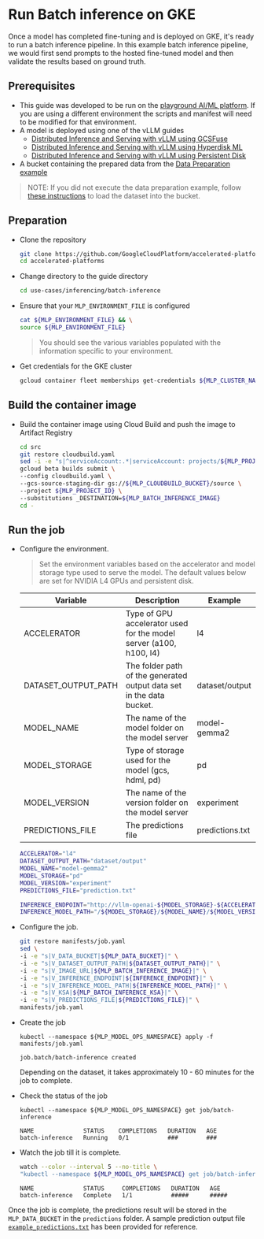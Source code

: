 # Run Batch inference on GKE

Once a model has completed fine-tuning and is deployed on GKE, it's ready to run
a batch inference pipeline. In this example batch inference pipeline, we would
first send prompts to the hosted fine-tuned model and then validate the results
based on ground truth.

## Prerequisites

- This guide was developed to be run on the
  [playground AI/ML platform](/platforms/gke-aiml/playground/README.md). If you
  are using a different environment the scripts and manifest will need to be
  modified for that environment.
- A model is deployed using one of the vLLM guides
  - [Distributed Inference and Serving with vLLM using GCSFuse](/use-cases/inferencing/serving/vllm/gcsfuse/README.md)
  - [Distributed Inference and Serving with vLLM using Hyperdisk ML](/use-cases/inferencing/serving/vllm/hyperdisk-ml/README.md)
  - [Distributed Inference and Serving with vLLM using Persistent Disk](/use-cases/inferencing/serving/vllm/persistent-disk/README.md)
- A bucket containing the prepared data from the
  [Data Preparation example](/use-cases/model-fine-tuning-pipeline/data-preparation/gemma-it/README.md)

> NOTE: If you did not execute the data preparation example, follow
> [these instructions](/use-cases/prerequisites/prepared-data.md) to load the
> dataset into the bucket.

## Preparation

- Clone the repository

  ```sh
  git clone https://github.com/GoogleCloudPlatform/accelerated-platforms && \
  cd accelerated-platforms
  ```

- Change directory to the guide directory

  ```sh
  cd use-cases/inferencing/batch-inference
  ```

- Ensure that your `MLP_ENVIRONMENT_FILE` is configured

  ```sh
  cat ${MLP_ENVIRONMENT_FILE} && \
  source ${MLP_ENVIRONMENT_FILE}
  ```

  > You should see the various variables populated with the information specific
  > to your environment.

- Get credentials for the GKE cluster

  ```sh
  gcloud container fleet memberships get-credentials ${MLP_CLUSTER_NAME} --project ${MLP_PROJECT_ID}
  ```

## Build the container image

- Build the container image using Cloud Build and push the image to Artifact
  Registry

  ```sh
  cd src
  git restore cloudbuild.yaml
  sed -i -e "s|^serviceAccount:.*|serviceAccount: projects/${MLP_PROJECT_ID}/serviceAccounts/${MLP_BUILD_GSA}|" cloudbuild.yaml
  gcloud beta builds submit \
  --config cloudbuild.yaml \
  --gcs-source-staging-dir gs://${MLP_CLOUDBUILD_BUCKET}/source \
  --project ${MLP_PROJECT_ID} \
  --substitutions _DESTINATION=${MLP_BATCH_INFERENCE_IMAGE}
  cd -
  ```

## Run the job

- Configure the environment.

  > Set the environment variables based on the accelerator and model storage
  > type used to serve the model. The default values below are set for NVIDIA L4
  > GPUs and persistent disk.

  | Variable            | Description                                                          | Example         |
  | ------------------- | -------------------------------------------------------------------- | --------------- |
  | ACCELERATOR         | Type of GPU accelerator used for the model server (a100, h100, l4)   | l4              |
  | DATASET_OUTPUT_PATH | The folder path of the generated output data set in the data bucket. | dataset/output  |
  | MODEL_NAME          | The name of the model folder on the model server                     | model-gemma2    |
  | MODEL_STORAGE       | Type of storage used for the model (gcs, hdml, pd)                   | pd              |
  | MODEL_VERSION       | The name of the version folder on the model server                   | experiment      |
  | PREDICTIONS_FILE    | The predictions file                                                 | predictions.txt |

  ```sh
  ACCELERATOR="l4"
  DATASET_OUTPUT_PATH="dataset/output"
  MODEL_NAME="model-gemma2"
  MODEL_STORAGE="pd"
  MODEL_VERSION="experiment"
  PREDICTIONS_FILE="prediction.txt"
  ```

  ```sh
  INFERENCE_ENDPOINT="http://vllm-openai-${MODEL_STORAGE}-${ACCELERATOR}:8000/v1/chat/completions"
  INFERENCE_MODEL_PATH="/${MODEL_STORAGE}/${MODEL_NAME}/${MODEL_VERSION}"
  ```

- Configure the job.

  ```sh
  git restore manifests/job.yaml
  sed \
  -i -e "s|V_DATA_BUCKET|${MLP_DATA_BUCKET}|" \
  -i -e "s|V_DATASET_OUTPUT_PATH|${DATASET_OUTPUT_PATH}|" \
  -i -e "s|V_IMAGE_URL|${MLP_BATCH_INFERENCE_IMAGE}|" \
  -i -e "s|V_INFERENCE_ENDPOINT|${INFERENCE_ENDPOINT}|" \
  -i -e "s|V_INFERENCE_MODEL_PATH|${INFERENCE_MODEL_PATH}|" \
  -i -e "s|V_KSA|${MLP_BATCH_INFERENCE_KSA}|" \
  -i -e "s|V_PREDICTIONS_FILE|${PREDICTIONS_FILE}|" \
  manifests/job.yaml
  ```

- Create the job

  ```
  kubectl --namespace ${MLP_MODEL_OPS_NAMESPACE} apply -f manifests/job.yaml
  ```

  ```
  job.batch/batch-inference created
  ```

  Depending on the dataset, it takes approximately 10 - 60 minutes for the job
  to complete.

- Check the status of the job

  ```
  kubectl --namespace ${MLP_MODEL_OPS_NAMESPACE} get job/batch-inference
  ```

  ```
  NAME              STATUS    COMPLETIONS   DURATION   AGE
  batch-inference   Running   0/1           ###        ###
  ```

- Watch the job till it is complete.

  ```sh
  watch --color --interval 5 --no-title \
  "kubectl --namespace ${MLP_MODEL_OPS_NAMESPACE} get job/batch-inference | GREP_COLORS='mt=01;92' egrep --color=always -e '^' -e 'Complete'"
  ```

  ```
  NAME              STATUS     COMPLETIONS   DURATION   AGE
  batch-inference   Complete   1/1           #####      #####
  ```

Once the job is complete, the predictions result will be stored in the
`MLP_DATA_BUCKET` in the `predictions` folder. A sample prediction output file
[`example_predictions.txt`](/use-cases/inferencing/batch-inference/example_predictions.txt)
has been provided for reference.
